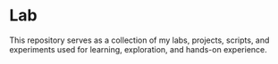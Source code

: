 # Lab

This repository serves as a collection of my labs, projects, scripts, and experiments used for learning, exploration, and hands-on experience.
